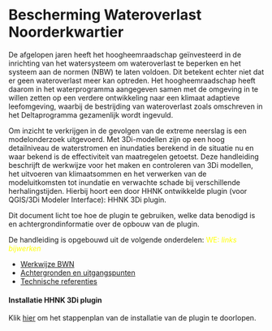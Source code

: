 # Bescherming Wateroverlast Noorderkwartier
De afgelopen jaren heeft het hoogheemraadschap geïnvesteerd in de inrichting van het watersysteem om wateroverlast te beperken en het systeem aan de normen (NBW) te laten voldoen. Dit betekent echter niet dat er geen wateroverlast meer kan optreden. Het hoogheemraadschap heeft daarom in het waterprogramma aangegeven samen met de omgeving in te willen zetten op een verdere ontwikkeling naar een klimaat adaptieve leefomgeving, waarbij de bestrijding van wateroverlast zoals omschreven in het Deltaprogramma gezamenlijk wordt ingevuld.

Om inzicht te verkrijgen in de gevolgen van de extreme neerslag is een modelonderzoek uitgevoerd. Met 3Di-modellen zijn op een hoog detailniveau de waterstromen en inundaties berekend in de situatie nu en waar bekend is de effectiviteit van maatregelen getoetst. Deze handleiding beschrijft de werkwijze voor het maken en controleren van 3Di modellen, het uitvoeren van klimaatsommen en het verwerken van de modeluitkomsten tot inundatie en verwachte schade bij verschillende herhalingstijden. Hierbij hoort een door HHNK ontwikkelde plugin (voor QGIS/3Di Modeler Interface): HHNK 3Di plugin.

Dit document licht toe hoe de plugin te gebruiken, welke data benodigd is en achtergrondinformatie over de opbouw van de plugin. 

De handleiding is opgebouwd uit de volgende onderdelen:
<span style="color:yellow"> WE: *links bijwerken*</span>

- [Werkwijze BWN](../2_werkwijze_bwn/werkwijze_bwn.md)
- [Achtergronden en uitgangspunten](../3_achtergronden_en_uitgangspunten/achtergronden_en_uitgangspunten.md)
- [Technische referenties](../4_technische_referenties/technische_referenties.md)

#### Installatie HHNK 3Di plugin
Klik [hier](../installatie/installatie_handleiding.md) om het stappenplan van de installatie van de plugin te doorlopen.
